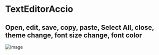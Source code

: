 # TextEditorAccio

## Open, edit, save, copy, paste, Select All, close, theme change, font size change, font color  

![image](https://user-images.githubusercontent.com/120050605/210807512-eccb5c7c-4863-4607-95c0-6a56a1696d85.png)

